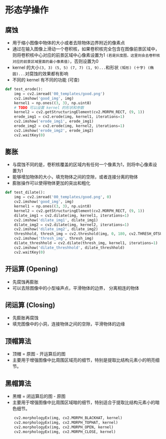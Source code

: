 # 形态学操作
## 腐蚀
- 用于缩小图像中物体的大小或者去除物体边界附近的像素点
- 通过在输入图像上滑动一个卷积核，如果卷积核完全包含在图像前景区域中，则将卷积核中心对应的前景区域中心像素设置为1 `(若是灰度图，这里则会去卷积核对应的前景区域里面的最小像素值)`，否则设置为0 
- kernel 的大小`(3, 3) (5, 5) (7, 7) (1, 9)...`和形状 `(矩形) (十字) (椭圆)...`对腐蚀的效果都有影响
- 不同的 kernel 有不同的功能 (可查)
```python
def test_erode():
    img = cv2.imread('00_templates/good.png')
    cv2.imshow('good_img', img)
    kernel1 = np.ones((3, 3), np.uint8)
    # TODO 可以设置 kernel 的形状和参数
    kernel2 = cv2.getStructuringElement(cv2.MORPH_RECT, (9, 1))
    erode_img1 = cv2.erode(img, kernel1, iterations=1)
    cv2.imshow('erode_img1', erode_img1)
    erode_img2 = cv2.erode(img, kernel2, iterations=1)
    cv2.imshow('erode_img2', erode_img2)
    cv2.waitKey(0)
```
## 膨胀
- 与腐蚀不同的是，卷积核覆盖的区域内有任何一个像素为1，则将中心像素设置为1
- 能够增加物体的大小，填充物体之间的空隙，或者连接分离的物体
- 膨胀操作可以使得物体更加的突出和粗化
```python
def test_dilate():
    img = cv2.imread('00_templates/good.png', 0)
    cv2.imshow('good_img', img)
    kernel1 = np.ones((3, 3), np.uint8)
    kernel2 = cv2.getStructuringElement(cv2.MORPH_RECT, (9, 1))
    dilate_img1 = cv2.dilate(img, kernel1, iterations=1)
    cv2.imshow('dilate_img1', dilate_img1)
    dilate_img2 = cv2.dilate(img, kernel2, iterations=1)
    cv2.imshow('dilate_img2', dilate_img2)
    threshhold, thresh_img = cv2.threshold(img, 0, 180, cv2.THRESH_OTSU)
    cv2.imshow('thresh_img', thresh_img)
    dilate_threshhold = cv2.dilate(thresh_img, kernel1, iterations=1)
    cv2.imshow('dilate_threshhold', dilate_threshhold)
    cv2.waitKey(0)
```
## 开运算 (Opening)
- 先腐蚀再膨胀
- 可以去除图像中的小型噪声点，平滑物体的边界， 分离相连的物体
## 闭运算 (Closing)
- 先膨胀再腐蚀
- 填充图像中的小洞，连接物体之间的空隙，平滑物体的边缘
## 顶帽算法
- 顶帽 = 原图 - 开运算后的图
- 主要用于增强图像中比周围区域亮的细节，特别是提取比结构元素小的明亮细节。
## 黑帽算法
- 黑帽 = 闭运算后的图 - 原图
- 主要用于增强图像中比周围区域暗的细节，特别适合于提取比结构元素小的暗色细节。
```python
    cv2.morphologyEx(img, cv2.MORPH_BLACKHAT, kernel)
    cv2.morphologyEx(img, cv2.MORPH_TOPHAT, kernel)
    cv2.morphologyEx(img, cv2.MORPH_OPEN, kernel)
    cv2.morphologyEx(img, cv2.MORPH_CLOSE, kernel)
```